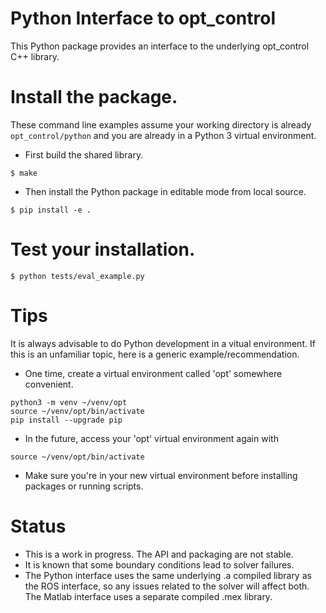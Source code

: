 # Python Interface to opt_control

This Python package provides an interface to the underlying opt_control C++ library.

# Install the package.

These command line examples assume your working directory is already ```opt_control/python``` and you are already in a Python 3 virtual environment.

* First build the shared library.

```
$ make
```

* Then install the Python package in editable mode from local source.

```
$ pip install -e .
```

# Test your installation.

```
$ python tests/eval_example.py
```

# Tips

It is always advisable to do Python development in a vitual environment. If this is an unfamiliar topic, here is a generic example/recommendation.

* One time, create a virtual environment called 'opt' somewhere convenient.

```
python3 -m venv ~/venv/opt
source ~/venv/opt/bin/activate
pip install --upgrade pip
```

* In the future, access your 'opt' virtual environment again with

```
source ~/venv/opt/bin/activate
```
* Make sure you're in your new virtual environment before installing packages or running scripts.

# Status

* This is a work in progress. The API and packaging are not stable.
* It is known that some boundary conditions lead to solver failures.
* The Python interface uses the same underlying .a compiled library as the ROS interface, so any issues related to the solver will affect both. The Matlab interface uses a separate compiled .mex library.

